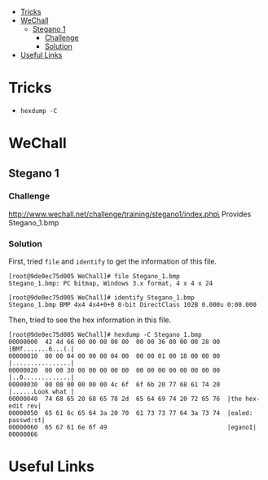 - [Tricks](#tricks)
- [WeChall](#wechall)
    - [Stegano 1](#stegano-1)
        - [Challenge](#challenge)
        - [Solution](#solution)
- [Useful Links](#useful-links)

# Tricks
* `hexdump -C`

# WeChall
## Stegano 1
### Challenge
http://www.wechall.net/challenge/training/stegano1/index.php\
Provides Stegano_1.bmp

### Solution
First, tried `file` and `identify` to get the information of this file.
```
[root@9de0ec75d005 WeChall]# file Stegano_1.bmp 
Stegano_1.bmp: PC bitmap, Windows 3.x format, 4 x 4 x 24

[root@9de0ec75d005 WeChall]# identify Stegano_1.bmp 
Stegano_1.bmp BMP 4x4 4x4+0+0 8-bit DirectClass 102B 0.000u 0:00.000
```

Then, tried to see the hex information in this file.
```
[root@9de0ec75d005 WeChall]# hexdump -C Stegano_1.bmp 
00000000  42 4d 66 00 00 00 00 00  00 00 36 00 00 00 28 00  |BMf.......6...(.|
00000010  00 00 04 00 00 00 04 00  00 00 01 00 18 00 00 00  |................|
00000020  00 00 30 00 00 00 00 00  00 00 00 00 00 00 00 00  |..0.............|
00000030  00 00 00 00 00 00 4c 6f  6f 6b 20 77 68 61 74 20  |......Look what |
00000040  74 68 65 20 68 65 78 2d  65 64 69 74 20 72 65 76  |the hex-edit rev|
00000050  65 61 6c 65 64 3a 20 70  61 73 73 77 64 3a 73 74  |ealed: passwd:st|
00000060  65 67 61 6e 6f 49                                 |eganoI|
00000066

```

# Useful Links
